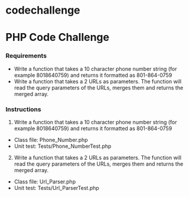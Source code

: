 # codechallenge

# PHP Code Challenge

### Requirements

* Write a function that takes a 10 character phone number string (for example 8018640759) and returns it formatted as 801-864-0759
* Write a function that takes a 2 URLs as parameters. The function will read the query parameters of the URLs, merges them and returns the merged array.


### Instructions

1. Write a function that takes a 10 character phone number string (for example 8018640759) and returns it formatted as 801-864-0759
  * Class file: Phone_Number.php
  * Unit test: Tests/Phone_NumberTest.php
	
2. Write a function that takes a 2 URLs as parameters. The function will read the query parameters of the URLs, merges them and returns the merged array.
  * Class file: Url_Parser.php
  * Unit test: Tests/Url_ParserTest.php	
